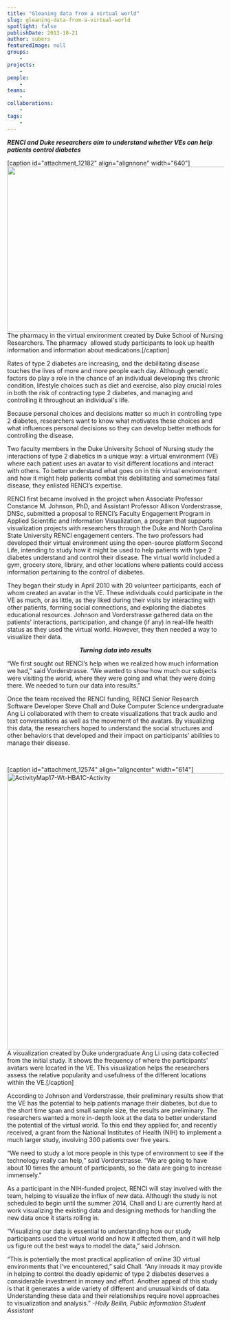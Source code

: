 ```yaml
---
title: "Gleaning data from a virtual world"
slug: gleaning-data-from-a-virtual-world
spotlight: false
publishDate: 2013-10-21
author: subers
featuredImage: null
groups:
    - 
projects:
    - 
people:
    - 
teams: 
    - 
collaborations:
    - 
tags:
    - 
---
```

<strong><i>RENCI and Duke researchers aim to understand whether VEs can help patients control diabetes</i></strong>

[caption id="attachment_12182" align="alignnone" width="640"]<a href="https://www.renci.org/wp-content/uploads/2013/10/3-1024x613.png"><img class=" wp-image-12182 " src="https://www.renci.org/wp-content/uploads/2013/10/3-1024x613.png" alt="" width="640" height="383" /></a> The pharmacy in the virtual environment created by Duke School of Nursing Researchers. The pharmacy  allowed study participants to look up health information and information about medications.[/caption]

Rates of type 2 diabetes are increasing, and the debilitating disease touches the lives of more and more people each day. Although genetic factors do play a role in the chance of an individual developing this chronic condition, lifestyle choices such as diet and exercise, also play crucial roles in both the risk of contracting type 2 diabetes, and managing and controlling it throughout an individual's life.  <!--more-->

Because personal choices and decisions matter so much in controlling type 2 diabetes, researchers want to know what motivates these choices and what influences personal decisions so they can develop better methods for controlling the disease.

Two faculty members in the Duke University School of Nursing study the interactions of type 2 diabetics in a unique way: a virtual environment (VE) where each patient uses an avatar to visit different locations and interact with others. To better understand what goes on in this virtual environment and how it might help patients combat this debilitating and sometimes fatal disease, they enlisted RENCI’s expertise.

RENCI first became involved in the project when Associate Professor Constance M. Johnson, PhD, and Assistant Professor Allison Vorderstrasse, DNSc, submitted a proposal to RENCI’s Faculty Engagement Program in Applied Scientific and Information Visualization, a program that supports visualization projects with researchers through the Duke and North Carolina State University RENCI engagement centers. The two professors had developed their virtual environment using the open-source platform Second Life, intending to study how it might be used to help patients with type 2 diabetes understand and control their disease. The virtual world included a gym, grocery store, library, and other locations where patients could access information pertaining to the control of diabetes.

They began their study in April 2010 with 20 volunteer participants, each of whom created an avatar in the VE. These individuals could participate in the VE as much, or as little, as they liked during their visits by interacting with other patients, forming social connections, and exploring the diabetes educational resources. Johnson and Vorderstrasse gathered data on the patients’ interactions, participation, and change (if any) in real-life health status as they used the virtual world. However, they then needed a way to visualize their data.
<p style="text-align: center;"><strong><em>Turning data into results</em></strong></p>
<p style="text-align: left;">“We first sought out RENCI’s help when we realized how much information we had,” said Vorderstrasse. “We wanted to show how much our subjects were visiting the world, where they were going and what they were doing there. We needed to turn our data into results.”</p>
<p style="text-align: left;">Once the team received the RENCI funding, RENCI Senior Research Software Developer Steve Chall and Duke Computer Science undergraduate Ang Li collaborated with them to create visualizations that track audio and text conversations as well as the movement of the avatars. By visualizing this data, the researchers hoped to understand the social structures and other behaviors that developed and their impact on participants’ abilities to manage their disease.</p>
&nbsp;

[caption id="attachment_12574" align="aligncenter" width="614"]<a href="https://www.renci.org/wp-content/uploads/2013/10/ActivityMap17-Wt-HBA1C-Activity.png"><img class=" wp-image-12574  " src="https://www.renci.org/wp-content/uploads/2013/10/ActivityMap17-Wt-HBA1C-Activity.png" alt="ActivityMap17-Wt-HBA1C-Activity" width="614" height="641" /></a> A visualization created by Duke undergraduate Ang Li using data collected from the initial study. It shows the frequency of where the participants' avatars were located in the VE. This visualization helps the researchers assess the relative popularity and usefulness of the different locations within the VE.[/caption]
<p style="text-align: left;">According to Johnson and Vorderstrasse, their preliminary results show that the VE has the potential to help patients manage their diabetes, but due to the short time span and small sample size, the results are preliminary. The researchers wanted a more in-depth look at the data to better understand the potential of the virtual world. To this end they applied for, and recently received, a grant from the National Institutes of Health (NIH) to implement a much larger study, involving 300 patients over five years.</p>
“We need to study a lot more people in this type of environment to see if the technology really can help,” said Vorderstrasse. “We are going to have about 10 times the amount of participants, so the data are going to increase immensely.”

As a participant in the NIH-funded project, RENCI will stay involved with the team, helping to visualize the influx of new data. Although the study is not scheduled to begin until the summer 2014, Chall and Li are currently hard at work visualizing the existing data and designing methods for handling the new data once it starts rolling in.

“Visualizing our data is essential to understanding how our study participants used the virtual world and how it affected them, and it will help us figure out the best ways to model the data,” said Johnson.

“This is potentially the most practical application of online 3D virtual environments that I’ve encountered,” said Chall. “Any inroads it may provide in helping to control the deadly epidemic of type 2 diabetes deserves a considerable investment in money and effort. Another appeal of this study is that it generates a wide variety of different and unusual kinds of data. Understanding these data and their relationships require novel approaches to visualization and analysis.” <em>-Holly Beilin, Public Information Student Assistant </em>
